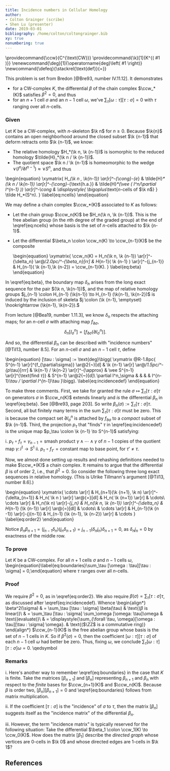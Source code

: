 ```yaml
---
title: Incidence numbers in Cellular Homology
author: 
- Colton Grainger (scribe)
- Shen Lu (presenter)
date: 2019-03-01
bibliography: /home/colton/coltongrainger.bib
xy: true
nonumbering: true
---
```


\providecommand{\ccw}{C^{\text{CW}}}
\providecommand{\k}[1]{K^{( #1 )}}
\renewcommand{\deg}[1]{\operatorname{deg}\left( #1 \right)}
\newcommand{\defeq}{\stackrel{\text{def}}{=}}

This problem is set from Bredon [@Bre93, number IV.11.12]. It demonstrates

- for a CW-complex $K$, the differential $\beta$ of the chain complex $\ccw_*(K)$ satisfies $\beta^2 =0$, and thus
- for an $n+1$ cell $\sigma$ and an $n-1$ cell $\omega$, we've $\sum_\tau [\omega : \tau][\tau : \sigma] = 0$ with $\tau$ ranging over all $n$-cells. 

### Given

Let $K$ be a CW-complex, with $n$-skeleton $\k n$ for $n \ge 0$. Because $\k{n}$ contains an open neighborhood around the closed subset $\k {n-1}$ that deform retracts onto $\k {n-1}$, we know:

- The relative homology $H_*(\k n, \k {n-1})$ is isomorphic to the reduced homology $\tilde{H}_*(\k n / \k {n-1})$.
- The quotient space $\k n / \k {n-1}$ is homeomorphic to the wedge $\vee ( I^n/\partial I^{n-1} ) \approx \vee S^n$, and thus

\begin{equation}
\xymatrix{
H_*(\k n , \k{n-1}) \ar[r]^-{\cong}_-{e_*}
    & \tilde{H}_*(\k n / \k{n-1}) \ar[r]^-{\cong}_-{\text{h.a.}}
    & \tilde{H}_*(\vee ( I^n/\partial I^{n-1} )) \ar[r]^-\cong
    & \displaystyle{ \bigoplus_\text{$n$-cells of $\k n$} } \tilde H_*(S^n).
}
\label{eq:ncells}
\end{equation}

We may define a chain complex $\ccw_*(K)$ associated to $K$ as follows:

- Let the chain group $\ccw_n(K)$ be $H_n(\k n, \k {n-1})$. This is the free abelian group (in the $n$th degree of the graded group) at the end of \eqref{eq:ncells} whose basis is the set of $n$-cells attached to $\k {n-1}$.

- Let the differential $\beta_n \colon \ccw_n(K) \to \ccw_{n-1}(K)$ be the composite 

    \begin{equation}
    \xymatrix{
    \ccw_n(K) = 
    H_n(\k n, \k {n-1}) \ar[r]^-{\delta_n} \ar@/_2.0pc/^-{\beta_n}[rr] 
        & H_{n-1}( \k {n-1} ) \ar[r]^-{j_{n-1}} 
        & H_{n-1}( \k {n-1},\k {n-2}) = \ccw_{n-1}(K).
    }
    \label{eq:beta}
    \end{equation}

In \eqref{eq:beta}, the boundary map $\delta_n$ arises from the long exact sequence for the pair $(\k n, \k{n-1})$, and the map of relative homology groups $j_{n-1} \colon H_{n-1} (\k{n-1}) \to H_{n-1} (\k{n-1}, \k{n-2})$ is induced by the inclusion of skeleta $j \colon (\k {n-1}, \emptyset) \hookrightarrow (\k{n-1}, \k{n-2}).$
    
From lecture [@Bea19, number 1.11.3], we know $\delta_n$ respects the attaching maps; for an $n$-cell $\sigma$ with attaching map $f_{\partial\sigma}$, $$\delta_n [I^n_\sigma] = [f_{\partial \sigma} ( \partial I^n_\sigma )].$$ 

And so, the differential $\beta_n$ can be described with "incidence numbers" [@Til13, number 8.5]. For an $n$-cell $\sigma$ and an $n-1$ cell $\tau$, define

\begin{equation}
[\tau : \sigma] := \text{deg}\bigg( \xymatrix @R-1.8pc{
    S^{n-1} \ar[r]^{f_{\partial\sigma}} \ar@2{~}[d]
    & \k {n-1} \ar[r] \ar@/_1.5pc/^-{p_\tau}[rrr]
    & \k{n-1} / \k{n-2} \ar[r]^-{\approx}
    & \vee S^{n-1} \ar[r]^{\text{find $\tau$}}
    & S^{n-1} \ar@2{~}[d]\\
    \partial I^n_\sigma & & & & I^{n-1}_\tau / \partial I^{n-1}_\tau
}\bigg).
\label{eq:incidencedef}
\end{equation}

To make three comments. First, we take for granted the rule $\sigma \mapsto \sum_\tau [\tau : \sigma] \tau$ on generators $\sigma$ in $\ccw_n(K)$ extends linearly and *is* the differential $\beta_n$ in \eqref{eq:beta}. See [@Bre93, page 203]. So write $\beta_n(\sigma) := \sum_\tau [\tau : \sigma] \tau$. Second, all but finitely many terms in the sum $\sum_\tau [\tau : \sigma]\tau$ must be zero. This is because the compact set $\partial I^n_\sigma$ is attached by $f_{\partial \sigma}$ to a *compact* subset of $\k {n-1}$. Third, the projection $p_\tau$ that "finds" $\tau$ in \eqref{eq:incidencedef} is the unique map $p_\tau \colon \k {n-1} \to S^{n-1}$ satisfying:

i. $p_\tau \circ f_\tau = \gamma_{n-1} = \text{smash product $\gamma \wedge \cdots \wedge \gamma$ of $n-1$ copies of the quotient map $\gamma\colon I^1 \to S^1$}$
ii. $p_\tau \circ f_{\tau'} = \text{constant map to base point, for $\tau' \neq \tau$}$.

Now, we almost done setting up results and rehashing definitions needed to make $\ccw_*(K)$ a chain complex. It remains to argue that the differential $\beta$ is of order $2$, i.e., that $\beta^2 = 0$. So consider the following three long exact sequences in relative homology. (This is Ulrike Tillmann's argument [@Til13, number 8.6].)

\begin{equation}
\xymatrix{
\cdots \ar[r]
    & H_{n+1}(\k {n+1}, \k n) \ar[r]^-{\delta_{n+1}}
    & H_n( \k n ) \ar[r] \ar@{=}[dl]
    & H_n( \k {n+1}) \ar[r]
    & \cdots\\
\cdots \ar[r] 
    & H_n(\k n) \ar[r]_-{j_n}
    & H_n(\k n, \k {n-1}) \ar[r]^-{\delta_n}
    & H_{n-1} (\k {n-1}) \ar[r] \ar@{=}[dl]
    & \cdots\\
& \cdots \ar[r]
    & H_{n-1}(\k {n -1}) \ar[r]_-{j_{n-1}}
    & H_{n-1} (\k {n-1}, \k {n-2}) \ar[r]
    & \cdots
}
\label{eq:order2}
\end{equation}

Notice $\beta_{n}  \beta_{n+1} = (j_{n-1}\delta_n)  (j_n \delta_{n+1}) = j_{n-1}  (\delta_n j_n)  \delta_{n+1} = 0,$ as $\delta_n j_n = 0$ by exactness of the middle row. 

### To prove

Let $K$ be a CW-complex. For all $n+1$ cells $\sigma$ and $n-1$ cells $\omega$, 
\begin{equation}\label{eq:boundaries}\sum_\tau [\omega : \tau][\tau : \sigma] = 0,\end{equation}
where $\tau$ ranges over all $n$-cells. 

### Proof

We require $\beta^2 = 0$, as in \eqref{eq:order2}. We also require $\beta(\sigma) = \sum_\tau [\tau: \sigma]\tau$, as discussed after \eqref{eq:incidencedef}. Whence 
\begin{align*}
\beta^2(\sigma) & = \sum_\tau [\tau : \sigma] \beta(\tau) & \text{($\beta$ is linear)}\\
    & = \sum_\tau [\tau : \sigma] \sum_\omega [\omega: \tau]\omega & \text{(evaluate)}\\
    & = \displaystyle{\sum_{\forall \tau, \omega}[\omega : \tau][\tau : \sigma] \omega}. & \text{($\ZZ$ is a commutative ring)}
\end{align*}
$\ccw_{n-1}(K)$ is the free abelian group whose basis is the set of $n-1$ cells in $K$. So if $\beta^2(\sigma) = 0$, then the coefficient $[\omega:\tau][\tau:\sigma]$ of each $n-1$ cell $\omega$ had better be zero. Thus, fixing $\omega$, we conclude $\sum_{\tau}[\omega : \tau][\tau : \sigma] \omega = 0$. \qedsymbol

### Remarks

i. Here's another way to remember \eqref{eq:boundaries} in the case that $K$ is finite. Take the matrices $[\beta_{n+1}]$ and $[\beta_n]$ representing $\beta_{n+1}$ and $\beta_n$ with respect to the *finite* bases for $\ccw_{n+1}(K)$ and $\ccw_n(K)$. Because $\beta$ is order two, $[\beta_{n}][\beta_{n+1}] = 0$ and \eqref{eq:boundaries} follows from matrix multiplication.

ii. If the coefficient $[\tau : \sigma]$ is the "incidence" of $\sigma$ to $\tau$, then the matrix $[\beta_n]$ suggests itself as the "incidence matrix" of the differential $\beta_n$. 

iii. However, the term "incidence matrix" is typically reserved for the following situation: Take the differential $\beta_1 \colon \ccw_1(K) \to \ccw_0(K)$. How does the matrix $[\beta_1]$ describe the *directed graph* whose vertices are $0$-cells in $\k 0$ and whose directed edges are $1$-cells in $\k 1$?

## References
